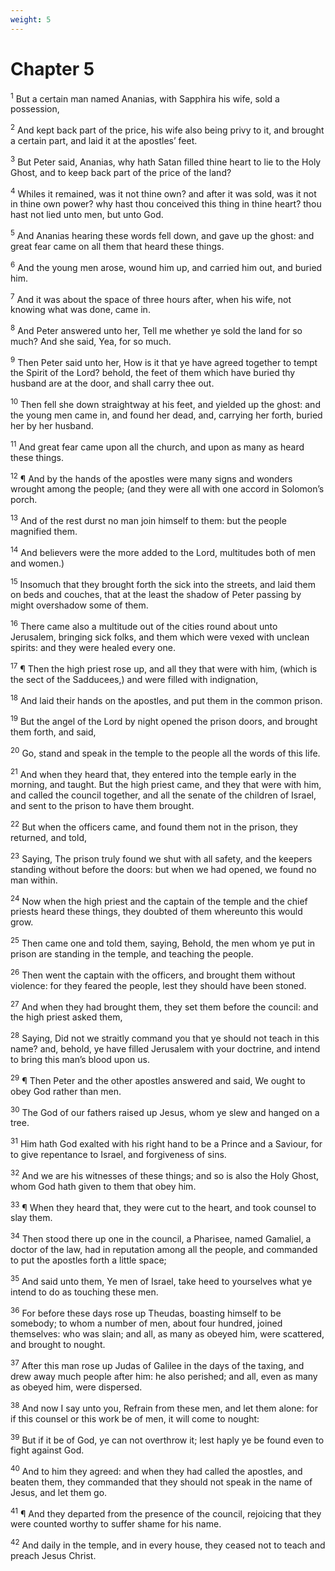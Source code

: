 ```yaml
---
weight: 5
---
```


# Chapter 5

<sup>1</sup> But a certain man named Ananias, with Sapphira his wife, sold a possession, 

<sup>2</sup> And kept back part of the price, his wife also being privy to it, and brought a certain part, and laid it at the apostles’ feet. 

<sup>3</sup> But Peter said, Ananias, why hath Satan filled thine heart to lie to the Holy Ghost, and to keep back part of the price of the land? 

<sup>4</sup> Whiles it remained, was it not thine own? and after it was sold, was it not in thine own power? why hast thou conceived this thing in thine heart? thou hast not lied unto men, but unto God. 

<sup>5</sup> And Ananias hearing these words fell down, and gave up the ghost: and great fear came on all them that heard these things. 

<sup>6</sup> And the young men arose, wound him up, and carried him out, and buried him. 

<sup>7</sup> And it was about the space of three hours after, when his wife, not knowing what was done, came in. 

<sup>8</sup> And Peter answered unto her, Tell me whether ye sold the land for so much? And she said, Yea, for so much. 

<sup>9</sup> Then Peter said unto her, How is it that ye have agreed together to tempt the Spirit of the Lord? behold, the feet of them which have buried thy husband are at the door, and shall carry thee out. 

<sup>10</sup> Then fell she down straightway at his feet, and yielded up the ghost: and the young men came in, and found her dead, and, carrying her forth, buried her by her husband. 

<sup>11</sup> And great fear came upon all the church, and upon as many as heard these things. 

<sup>12</sup> ¶ And by the hands of the apostles were many signs and wonders wrought among the people; (and they were all with one accord in Solomon’s porch. 

<sup>13</sup> And of the rest durst no man join himself to them: but the people magnified them. 

<sup>14</sup> And believers were the more added to the Lord, multitudes both of men and women.) 

<sup>15</sup> Insomuch that they brought forth the sick into the streets, and laid them on beds and couches, that at the least the shadow of Peter passing by might overshadow some of them. 

<sup>16</sup> There came also a multitude out of the cities round about unto Jerusalem, bringing sick folks, and them which were vexed with unclean spirits: and they were healed every one. 

<sup>17</sup> ¶ Then the high priest rose up, and all they that were with him, (which is the sect of the Sadducees,) and were filled with indignation, 

<sup>18</sup> And laid their hands on the apostles, and put them in the common prison. 

<sup>19</sup> But the angel of the Lord by night opened the prison doors, and brought them forth, and said, 

<sup>20</sup> Go, stand and speak in the temple to the people all the words of this life. 

<sup>21</sup> And when they heard that, they entered into the temple early in the morning, and taught. But the high priest came, and they that were with him, and called the council together, and all the senate of the children of Israel, and sent to the prison to have them brought. 

<sup>22</sup> But when the officers came, and found them not in the prison, they returned, and told, 

<sup>23</sup> Saying, The prison truly found we shut with all safety, and the keepers standing without before the doors: but when we had opened, we found no man within. 

<sup>24</sup> Now when the high priest and the captain of the temple and the chief priests heard these things, they doubted of them whereunto this would grow. 

<sup>25</sup> Then came one and told them, saying, Behold, the men whom ye put in prison are standing in the temple, and teaching the people. 

<sup>26</sup> Then went the captain with the officers, and brought them without violence: for they feared the people, lest they should have been stoned. 

<sup>27</sup> And when they had brought them, they set them before the council: and the high priest asked them, 

<sup>28</sup> Saying, Did not we straitly command you that ye should not teach in this name? and, behold, ye have filled Jerusalem with your doctrine, and intend to bring this man’s blood upon us. 

<sup>29</sup> ¶ Then Peter and the other apostles answered and said, We ought to obey God rather than men. 

<sup>30</sup> The God of our fathers raised up Jesus, whom ye slew and hanged on a tree. 

<sup>31</sup> Him hath God exalted with his right hand to be a Prince and a Saviour, for to give repentance to Israel, and forgiveness of sins. 

<sup>32</sup> And we are his witnesses of these things; and so is also the Holy Ghost, whom God hath given to them that obey him. 

<sup>33</sup> ¶ When they heard that, they were cut to the heart, and took counsel to slay them. 

<sup>34</sup> Then stood there up one in the council, a Pharisee, named Gamaliel, a doctor of the law, had in reputation among all the people, and commanded to put the apostles forth a little space; 

<sup>35</sup> And said unto them, Ye men of Israel, take heed to yourselves what ye intend to do as touching these men. 

<sup>36</sup> For before these days rose up Theudas, boasting himself to be somebody; to whom a number of men, about four hundred, joined themselves: who was slain; and all, as many as obeyed him, were scattered, and brought to nought. 

<sup>37</sup> After this man rose up Judas of Galilee in the days of the taxing, and drew away much people after him: he also perished; and all, even as many as obeyed him, were dispersed. 

<sup>38</sup> And now I say unto you, Refrain from these men, and let them alone: for if this counsel or this work be of men, it will come to nought: 

<sup>39</sup> But if it be of God, ye can not overthrow it; lest haply ye be found even to fight against God. 

<sup>40</sup> And to him they agreed: and when they had called the apostles, and beaten them, they commanded that they should not speak in the name of Jesus, and let them go. 

<sup>41</sup> ¶ And they departed from the presence of the council, rejoicing that they were counted worthy to suffer shame for his name. 

<sup>42</sup> And daily in the temple, and in every house, they ceased not to teach and preach Jesus Christ. 


